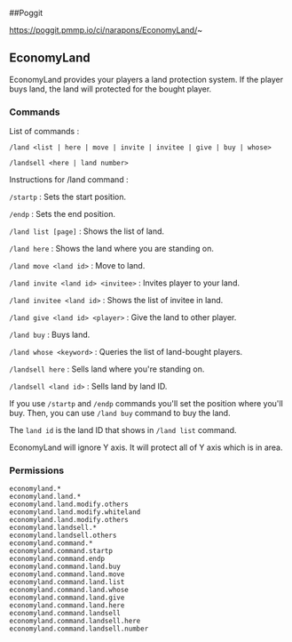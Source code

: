 ##Poggit

https://poggit.pmmp.io/ci/narapons/EconomyLand/~


## EconomyLand

EconomyLand provides your players a land protection system. If the player buys land, the land will protected for the bought player.

### Commands

List of commands :

`/land <list | here | move | invite | invitee | give | buy | whose>`

`/landsell <here | land number>`

Instructions for /land command :

`/startp` : Sets the start position.

`/endp` : Sets the end position.

`/land list [page]` : Shows the list of land.

`/land here` : Shows the land where you are standing on.

`/land move <land id>` : Move to land.

`/land invite <land id> <invitee>` : Invites player to your land.

`/land invitee <land id>` : Shows the list of invitee in land.

`/land give <land id> <player>` : Give the land to other player.

`/land buy` : Buys land.

`/land whose <keyword>` : Queries the list of land-bought players.

`/landsell here` : Sells land where you're standing on.

`/landsell <land id>` : Sells land by land ID.


If you use `/startp` and `/endp` commands you'll set the position where you'll buy. Then, you can use `/land buy` command to buy the land.

The `land id` is the land ID that shows in `/land list` command.

EconomyLand will ignore Y axis. It will protect all of Y axis which is in area.


### Permissions

```
economyland.*
economyland.land.*
economyland.land.modify.others
economyland.land.modify.whiteland
economyland.land.modify.others
economyland.landsell.*
economyland.landsell.others
economyland.command.*
economyland.command.startp
economyland.command.endp
economyland.command.land.buy
economyland.command.land.move
economyland.command.land.list
economyland.command.land.whose
economyland.command.land.give
economyland.command.land.here
economyland.command.landsell
economyland.command.landsell.here
economyland.command.landsell.number
```
